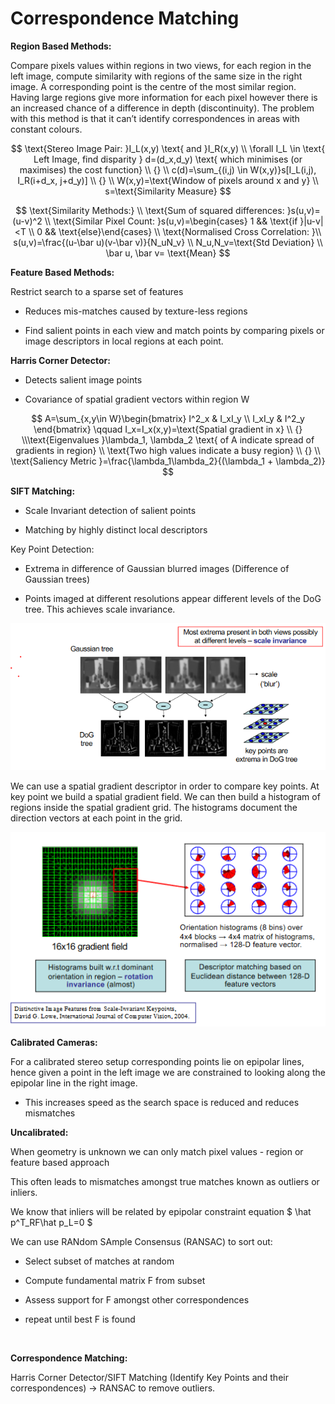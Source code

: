 # Correspondence Matching
**Region Based Methods:**

Compare pixels values within regions in two views, for each region in the left image, compute similarity with regions of the same size in the right image. A corresponding point is the centre of the most similar region. Having large regions give more information for each pixel however there is an increased chance of a difference in depth (discontinuity). The problem with this method is that it can’t identify correspondences in areas with constant colours.

$$ \text{Stereo Image Pair: }I_L(x,y) \text{ and }I_R(x,y) \\ \forall I_L \in \text{ Left Image, find disparity } d=(d_x,d_y) \text{ which minimises (or maximises) the cost function} \\ {} \\ c(d)=\sum_{(i,j) \in W(x,y)}s[I_L(i,j), I_R(i+d_x, j+d_y)] \\ {} \\ W(x,y)=\text{Window of pixels around x and y} \\ s=\text{Similarity Measure} $$

$$ \text{Similarity Methods:} \\ \text{Sum of squared differences: }s(u,v)=(u-v)^2 \\ \text{Similar Pixel Count: }s(u,v)=\begin{cases} 1 && \text{if }|u-v|<T \\ 0 && \text{else}\end{cases} \\ \text{Normalised Cross Correlation: }\\ s(u,v)=\frac{(u-\bar u)(v-\bar v)}{N_uN_v} \\ N_u,N_v=\text{Std Deviation} \\ \bar u, \bar v= \text{Mean}  $$

**Feature Based Methods:**

Restrict search to a sparse set of features

- Reduces mis-matches caused by texture-less regions

- Find salient points in each view and match points by comparing pixels or image descriptors in local regions at each point.

**Harris Corner Detector:**

- Detects salient image points

- Covariance of spatial gradient vectors within region W

$$ A=\sum_{x,y\in W}\begin{bmatrix} I^2_x & I_xI_y \\ I_xI_y & I^2_y \end{bmatrix} \qquad I_x=I_x(x,y)=\text{Spatial gradient in x} \\ {} \\\text{Eigenvalues }\lambda_1, \lambda_2 \text{ of A indicate spread of gradients in region} \\ \text{Two high values indicate a busy region} \\ {} \\ \text{Saliency Metric }=\frac{\lambda_1\lambda_2}{(\lambda_1 + \lambda_2)} $$

**SIFT Matching:**

- Scale Invariant detection of salient points

- Matching by highly distinct local descriptors

Key Point Detection:

- Extrema in difference of Gaussian blurred images (Difference of Gaussian trees)

- Points imaged at different resolutions appear different levels of the DoG tree. This achieves scale invariance.

![Untitled](e8b50514_Untitled.png)

We can use a spatial gradient descriptor in order to compare key points. At key point we build a spatial gradient field. We can then build a histogram of regions inside the spatial gradient grid. The histograms document the direction vectors at each point in the grid. 

![Untitled](4cffbe00_Untitled.png)

**Calibrated Cameras:**

For a calibrated stereo setup corresponding points lie on epipolar lines, hence given a point in the left image we are constrained to looking along the epipolar line in the right image.

- This increases speed as the search space is reduced and reduces mismatches

**Uncalibrated:**

When geometry is unknown we can only match pixel values - region or feature based approach

This often leads to mismatches amongst true matches known as outliers or inliers.

We know that inliers will be related by epipolar constraint equation $ \hat p^T_RF\hat p_L=0 $

We can use RANdom SAmple Consensus (RANSAC) to sort out:

- Select subset of matches at random

- Compute fundamental matrix F from subset

- Assess support for F amongst other correspondences

- repeat until best F is found

<br/>

**Correspondence Matching:**

Harris Corner Detector/SIFT Matching (Identify Key Points and their correspondences) → RANSAC to remove outliers. 

<br/>

